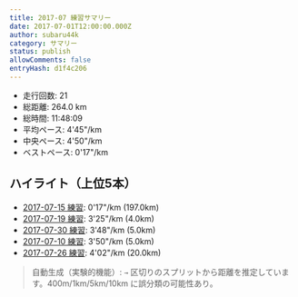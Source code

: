 ```yaml
---
title: 2017-07 練習サマリー
date: 2017-07-01T12:00:00.000Z
author: subaru44k
category: サマリー
status: publish
allowComments: false
entryHash: d1f4c206
---
```

- 走行回数: 21
- 総距離: 264.0 km
- 総時間: 11:48:09
- 平均ペース: 4'45"/km
- 中央ペース: 4'50"/km
- ベストペース: 0'17"/km

## ハイライト（上位5本）
- [2017-07-15 練習](/2017-07-15-0f9ac339e3c9d903c1ce298b499bd842/): 0'17"/km (197.0km)
- [2017-07-19 練習](/2017-07-19-b5b9f063c596aaf04af54598e70614bc/): 3'25"/km (4.0km)
- [2017-07-30 練習](/2017-07-30-6ec7dc286af567267a3111d5577efba3/): 3'48"/km (5.0km)
- [2017-07-10 練習](/2017-07-10-faf7903274e54ec24fca5bc2cb44cb14/): 3'50"/km (5.0km)
- [2017-07-26 練習](/2017-07-26-200afa8281fd63f7ef2fbcc85c63506c/): 4'02"/km (20.0km)

> 自動生成（実験的機能）: `→` 区切りのスプリットから距離を推定しています。400m/1km/5km/10km に誤分類の可能性あり。
